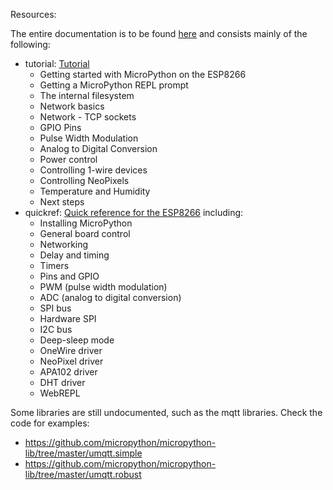 Resources:

The entire documentation is to be found [here](https://docs.micropython.org/en/latest/esp8266/)
and consists mainly of the following:

* tutorial: [Tutorial](https://docs.micropython.org/en/latest/esp8266/esp8266/tutorial/intro.html)
    * Getting started with MicroPython on the ESP8266
    * Getting a MicroPython REPL prompt
    * The internal filesystem
    * Network basics
    * Network - TCP sockets
    * GPIO Pins
    * Pulse Width Modulation
    * Analog to Digital Conversion
    * Power control
    * Controlling 1-wire devices
    * Controlling NeoPixels
    * Temperature and Humidity
    * Next steps
* quickref: [Quick reference for the ESP8266](https://docs.micropython.org/en/latest/esp8266/esp8266/quickref.html) including:
    * Installing MicroPython
    * General board control
    * Networking
    * Delay and timing
    * Timers
    * Pins and GPIO
    * PWM (pulse width modulation)
    * ADC (analog to digital conversion)
    * SPI bus
    * Hardware SPI
    * I2C bus
    * Deep-sleep mode
    * OneWire driver
    * NeoPixel driver
    * APA102 driver
    * DHT driver
    * WebREPL

Some libraries are still undocumented, such as the mqtt libraries. Check the code for examples:

* <https://github.com/micropython/micropython-lib/tree/master/umqtt.simple>
* <https://github.com/micropython/micropython-lib/tree/master/umqtt.robust>
